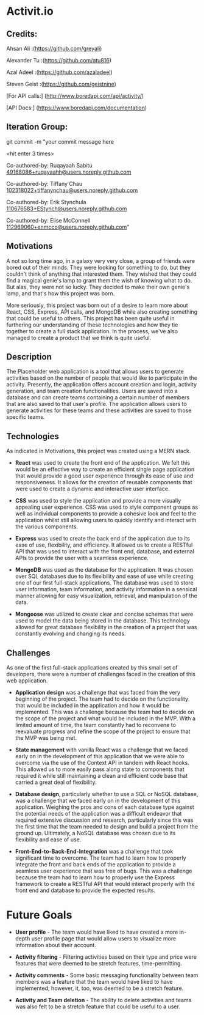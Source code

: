 # Activit.io

## Credits:

Ahsan Ali
:(https://github.com/greyali)

Alexander Tu
:(https://github.com/atu816)

Azal Adeel
:(https://github.com/azaladeel)

Steven Geist
:(https://github.com/geistnine)


[For API calls:] (http://www.boredapi.com/api/activity/)

[API Docs:] (https://www.boredapi.com/documentation)

## Iteration Group:

git commit -m "your commit message here

<hit enter 3 times>

Co-authored-by: Ruqayaah Sabitu <49168086+ruqayaahh@users.noreply.github.com>

Co-authored-by: Tiffany Chau <102318022+tiffanynchau@users.noreply.github.com>

Co-authored-by: Erik Stynchula <110676583+EStynch@users.noreply.github.com>

Co-authored-by: Elise McConnell <112969060+enmcco@users.noreply.github.com>"


## Motivations

A not so long time ago, in a galaxy very very close, a group of friends were bored out of their minds. They were looking for something to do, but they couldn't think of anything that interested them. They wished that they could find a magical genie's lamp to grant them the wish of knowing what to do. But alas, they were not so lucky. They decided to make their own genie's lamp, and that's how this project was born. 

More seriously, this project was born out of a desire to learn more about React, CSS, Express, API calls, and MongoDB while also creating something that could be useful to others. This project has been quite useful in furthering our understanding of these technologies and how they tie together to create a full stack application. In the process, we've also managed to create a product that we think is quite useful. 


## Description

The Placeholder web application is a tool that allows users to generate activities based on the number of people that would like to participate in the activity. Presently, the application offers account creation and login, activity generation, and team creation functionalities. Users are saved into a database and can create teams containing a certain number of members that are also saved to that user's profile. The application allows users to generate activities for these teams and these activities are saved to those specific teams. 


## Technologies

As indicated in Motivations, this project was created using a MERN stack. 

  - **React** was used to create the front end of the application. We felt this would be an effective way to create an efficient single page application that would provide a good user experience through its ease of use and responsiveness. It allows for the creation of reusable components that were used to create a dynamic and interactive user interface.

  - **CSS** was used to style the application and provide a more visually appealing user experience. CSS was used to style component groups as well as individual components to provide a cohesive look and feel to the application whilst still allowing users to quickly identify and interact with the various components.

  - **Express** was used to create the back end of the application due to its ease of use, flexibility, and efficiency. It allowed us to create a RESTful API that was used to interact with the front end, database, and external APIs to provide the user with a seamless experience. 

  - **MongoDB** was used as the database for the application. It was chosen over SQL databases due to its flexibility and ease of use while creating one of our first full-stack applications. The database was used to store user information, team information, and activity information in a sensical manner allowing for easy visualization, retrieval, and manipulation of the data. 

  - **Mongoose** was utilized to create clear and concise schemas that were used to model the data being stored in the database. This technology allowed for great database flexibility in the creation of a project that was constantly evolving and changing its needs.


## Challenges

As one of the first full-stack applications created by this small set of developers, there were a number of challenges faced in the creation of this web application. 

  - **Application design** was a challenge that was faced from the very beginning of the project. The team had to decide on the functionality that would be included in the application and how it would be implemented. This was a challenge because the team had to decide on the scope of the project and what would be included in the MVP. With a limited amount of time, the team constantly had to reconvene to reevaluate progress and refine the scope of the project to ensure that the MVP was being met.

  - **State management** with vanilla React was a challenge that we faced early on in the development of this application that we were able to overcome via the use of the Context API in tandem with React hooks. This allowed us to more easily pass along state to components that required it while still maintaining a clean and efficient code base that carried a great deal of flexibility. 

  - **Database design**, particularly whether to use a SQL or NoSQL database, was a challenge that we faced early on in the development of this application. Weighing the pros and cons of each database type against the potential needs of the application was a difficult endeavor that required extensive discussion and research, particularly since this was the first time that the team needed to design and build a project from the ground up. Ultimately, a NoSQL database was chosen due to its flexibility and ease of use.

  - **Front-End-to-Back-End-Integration** was a challenge that took significant time to overcome. The team had to learn how to properly integrate the front and back ends of the application to provide a seamless user experience that was free of bugs. This was a challenge because the team had to learn how to properly use the Express framework to create a RESTful API that would interact properly with the front end and database to provide the expected results. 


# Future Goals

  - **User profile** - The team would have liked to have created a more in-depth user profile page that would allow users to visualize more information about their account.

  - **Activity filtering** - Filtering activities based on their type and price were features that were deemed to be stretch features, time-permitting. 

  - **Activity comments** - Some basic messaging functionality between team members was a feature that the team would have liked to have implemented; however, it, too, was deemed to be a stretch feature.

  - **Activity and Team deletion** - The ability to delete activities and teams was also felt to be a stretch feature that could be useful to a user. 



